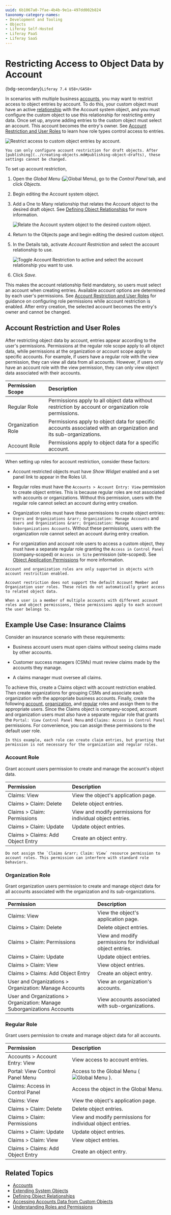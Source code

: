 ```yaml
---
uuid: 6b1067a0-7fae-4b4b-9e1a-497dd002b824
taxonomy-category-names:
- Development and Tooling
- Objects
- Liferay Self-Hosted
- Liferay PaaS
- Liferay SaaS
---
```

# Restricting Access to Object Data by Account

{bdg-secondary}`Liferay 7.4 U58+/GA58+`

In scenarios with multiple business [accounts](../../../../users-and-permissions/accounts.md), you may want to restrict access to object entries by account. To do this, your custom object must have an active [relationship](../relationships/defining-object-relationships.md) with the Account system object, and you must configure the custom object to use this relationship for restricting entry data. Once set up, anyone adding entries to the custom object must select an account. This account becomes the entry's owner. See [Account Restriction and User Roles](#account-restriction-and-user-roles) to learn how role types control access to entries.

![Restrict access to custom object entries by account.](./restricting-access-to-object-data-by-account/images/01.png)

```{important}
You can only configure account restriction for draft objects. After [publishing](../creating-objects.md#publishing-object-drafts), these settings cannot be changed.
```

To set up account restriction,

1. Open the *Global Menu* (![Global Menu](../../../../images/icon-applications-menu.png)), go to the *Control Panel* tab, and click *Objects*.

1. Begin editing the Account system object.

1. Add a One to Many relationship that relates the Account object to the desired draft object. See [Defining Object Relationships](../relationships/defining-object-relationships.md) for more information.

   ![Relate the Account system object to the desired custom object.](./restricting-access-to-object-data-by-account/images/02.png)

1. Return to the Objects page and begin editing the desired custom object.

1. In the Details tab, activate *Account Restriction* and select the account relationship to use.

   ![Toggle Account Restriction to active and select the account relationship you want to use.](./restricting-access-to-object-data-by-account/images/03.png)

1. Click *Save*.

This makes the account relationship field mandatory, so users must select an account when creating entries. Available account options are determined by each user's permissions. See [Account Restriction and User Roles](#account-restriction-and-user-roles) for guidance on configuring role permissions while account restriction is enabled. After entry creation, the selected account becomes the entry's owner and cannot be changed.

## Account Restriction and User Roles

After restricting object data by account, entries appear according to the user's permissions. Permissions at the regular role scope apply to all object data, while permissions at the organization or account scope apply to specific accounts. For example, if users have a regular role with the view permission, they can view all data from all accounts. However, if users only have an account role with the view permission, they can only view object data associated with their accounts.

| Permission Scope | Description |
| :--- | :--- |
| Regular Role | Permissions apply to all object data without restriction by account or organization role permissions. |
| Organization Role | Permissions apply to object data for specific accounts associated with an organization and its sub-organizations. |
| Account Role | Permissions apply to object data for a specific account. |

When setting up roles for account restriction, consider these factors:

* Account restricted objects must have *Show Widget* enabled and a set panel link to appear in the Roles UI.

* Regular roles must have the `Accounts > Account Entry: View` permission to create object entries. This is because regular roles are not associated with accounts or organizations. Without this permission, users with the regular role cannot select an account during entry creation.

* Organization roles must have these permissions to create object entries: `Users and Organizations &rarr; Organization: Manage Accounts` and `Users and Organizations &rarr; Organization: Manage Suborganizations Accounts`. Without these permissions, users with the organization role cannot select an account during entry creation.

* For organization and account role users to access a custom object, they must have a separate regular role granting the `Access in Control Panel` (company-scoped) or `Access in Site` permission (site-scoped). See [Object Application Permissions](../../understanding-object-integrations/permissions-framework-integration.md#application-permissions) for more information.

```{important}
Account and organization roles are only supported in objects with account restriction enabled.

Account restriction does not support the default Account Member and Organization user roles. These roles do not automatically grant access to related object data.

When a user is a member of multiple accounts with different account roles and object permissions, these permissions apply to each account the user belongs to.
```

## Example Use Case: Insurance Claims

Consider an insurance scenario with these requirements:

* Business account users must open claims without seeing claims made by other accounts.

* Customer success managers (CSMs) must review claims made by the accounts they manage.

* A claims manager must oversee all claims.

To achieve this, create a Claims object with account restriction enabled. Then create organizations for grouping CSMs and associate each organization with the appropriate business accounts. Finally, create the following [account](#account-role), [organization](#organization-role), and [regular](#regular-role) roles and assign them to the appropriate users. Since the Claims object is company-scoped, account and organization users must also have a separate regular role that grants the `Portal: View Control Panel Menu` and `Claims: Access in Control Panel` permissions. For convenience, you can assign these permissions to the default user role.

```{note}
In this example, each role can create claim entries, but granting that permission is not necessary for the organization and regular roles.
```

### Account Role

Grant account users permission to create and manage the account's object data.

| Permission | Description |
| :--- | :--- |
| Claims: View | View the object's application page. |
| Claims > Claim: Delete | Delete object entries. |
| Claims > Claim: Permissions | View and modify permissions for individual object entries. |
| Claims > Claim: Update | Update object entries. |
| Claims > Claims: Add Object Entry | Create an object entry. |

```{important}
Do not assign the `Claims &rarr; Claim: View` resource permission to account roles. This permission can interfere with standard role behaviors.
```

### Organization Role

Grant organization users permission to create and manage object data for all accounts associated with the organization and its sub-organizations.

| Permission | Description |
| :--- | :--- |
| Claims: View | View the object's application page. |
| Claims > Claim: Delete | Delete object entries. |
| Claims > Claim: Permissions | View and modify permissions for individual object entries. |
| Claims > Claim: Update | Update object entries. |
| Claims > Claim: View | View object entries. |
| Claims > Claims: Add Object Entry | Create an object entry. |
| User and Organizations > Organization: Manage Accounts | View an organization's accounts. |
| User and Organizations > Organization: Manage Suborganizations Accounts | View accounts associated with sub-organizations. |

### Regular Role

Grant users permission to create and manage object data for all accounts.

| Permission | Description |
| :--- | :--- |
| Accounts > Account Entry: View | View access to account entries. |
| Portal: View Control Panel Menu | Access to the Global Menu ( ![Global Menu](../../../../images/icon-applications-menu.png) ). |
| Claims: Access in Control Panel | Access the object in the Global Menu. |
| Claims: View | View the object's application page. |
| Claims > Claim: Delete | Delete object entries. |
| Claims > Claim: Permissions | View and modify permissions for individual object entries. |
| Claims > Claim: Update | Update object entries. |
| Claims > Claim: View | View object entries. |
| Claims > Claims: Add Object Entry | Create an object entry. |

## Related Topics

* [Accounts](../../../../users-and-permissions/accounts.md)
* [Extending System Objects](../extending-system-objects.md)
* [Defining Object Relationships](../relationships/defining-object-relationships.md)
* [Accessing Accounts Data from Custom Objects](./accessing-accounts-data-from-custom-objects.md)
* [Understanding Roles and Permissions](../../../../users-and-permissions/roles-and-permissions/understanding-roles-and-permissions.md)
